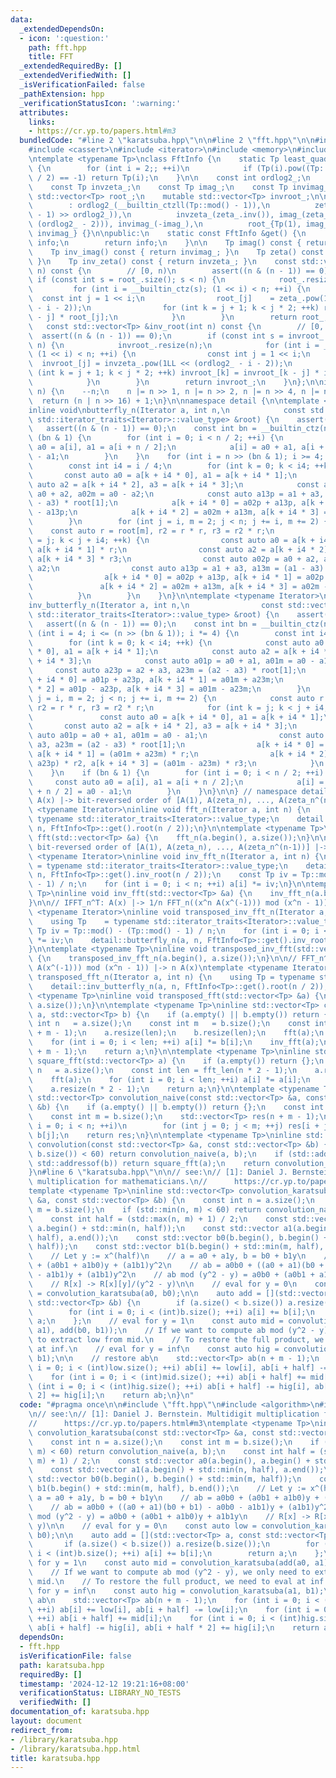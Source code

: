 ```yaml
---
data:
  _extendedDependsOn:
  - icon: ':question:'
    path: fft.hpp
    title: FFT
  _extendedRequiredBy: []
  _extendedVerifiedWith: []
  _isVerificationFailed: false
  _pathExtension: hpp
  _verificationStatusIcon: ':warning:'
  attributes:
    links:
    - https://cr.yp.to/papers.html#m3
  bundledCode: "#line 2 \"karatsuba.hpp\"\n\n#line 2 \"fft.hpp\"\n\n#include <algorithm>\n\
    #include <cassert>\n#include <iterator>\n#include <memory>\n#include <vector>\n\
    \ntemplate <typename Tp>\nclass FftInfo {\n    static Tp least_quadratic_nonresidue()\
    \ {\n        for (int i = 2;; ++i)\n            if (Tp(i).pow((Tp::mod() - 1)\
    \ / 2) == -1) return Tp(i);\n    }\n\n    const int ordlog2_;\n    const Tp zeta_;\n\
    \    const Tp invzeta_;\n    const Tp imag_;\n    const Tp invimag_;\n\n    mutable\
    \ std::vector<Tp> root_;\n    mutable std::vector<Tp> invroot_;\n\n    FftInfo()\n\
    \        : ordlog2_(__builtin_ctzll(Tp::mod() - 1)),\n          zeta_(least_quadratic_nonresidue().pow((Tp::mod()\
    \ - 1) >> ordlog2_)),\n          invzeta_(zeta_.inv()), imag_(zeta_.pow(1LL <<\
    \ (ordlog2_ - 2))), invimag_(-imag_),\n          root_{Tp(1), imag_}, invroot_{Tp(1),\
    \ invimag_} {}\n\npublic:\n    static const FftInfo &get() {\n        static FftInfo\
    \ info;\n        return info;\n    }\n\n    Tp imag() const { return imag_; }\n\
    \    Tp inv_imag() const { return invimag_; }\n    Tp zeta() const { return zeta_;\
    \ }\n    Tp inv_zeta() const { return invzeta_; }\n    const std::vector<Tp> &root(int\
    \ n) const {\n        // [0, n)\n        assert((n & (n - 1)) == 0);\n       \
    \ if (const int s = root_.size(); s < n) {\n            root_.resize(n);\n   \
    \         for (int i = __builtin_ctz(s); (1 << i) < n; ++i) {\n              \
    \  const int j = 1 << i;\n                root_[j]    = zeta_.pow(1LL << (ordlog2_\
    \ - i - 2));\n                for (int k = j + 1; k < j * 2; ++k) root_[k] = root_[k\
    \ - j] * root_[j];\n            }\n        }\n        return root_;\n    }\n \
    \   const std::vector<Tp> &inv_root(int n) const {\n        // [0, n)\n      \
    \  assert((n & (n - 1)) == 0);\n        if (const int s = invroot_.size(); s <\
    \ n) {\n            invroot_.resize(n);\n            for (int i = __builtin_ctz(s);\
    \ (1 << i) < n; ++i) {\n                const int j = 1 << i;\n              \
    \  invroot_[j] = invzeta_.pow(1LL << (ordlog2_ - i - 2));\n                for\
    \ (int k = j + 1; k < j * 2; ++k) invroot_[k] = invroot_[k - j] * invroot_[j];\n\
    \            }\n        }\n        return invroot_;\n    }\n};\n\ninline int fft_len(int\
    \ n) {\n    --n;\n    n |= n >> 1, n |= n >> 2, n |= n >> 4, n |= n >> 8;\n  \
    \  return (n | n >> 16) + 1;\n}\n\nnamespace detail {\n\ntemplate <typename Iterator>\n\
    inline void\nbutterfly_n(Iterator a, int n,\n            const std::vector<typename\
    \ std::iterator_traits<Iterator>::value_type> &root) {\n    assert(n > 0);\n \
    \   assert((n & (n - 1)) == 0);\n    const int bn = __builtin_ctz(n);\n    if\
    \ (bn & 1) {\n        for (int i = 0; i < n / 2; ++i) {\n            const auto\
    \ a0 = a[i], a1 = a[i + n / 2];\n            a[i] = a0 + a1, a[i + n / 2] = a0\
    \ - a1;\n        }\n    }\n    for (int i = n >> (bn & 1); i >= 4; i /= 4) {\n\
    \        const int i4 = i / 4;\n        for (int k = 0; k < i4; ++k) {\n     \
    \       const auto a0 = a[k + i4 * 0], a1 = a[k + i4 * 1];\n            const\
    \ auto a2 = a[k + i4 * 2], a3 = a[k + i4 * 3];\n            const auto a02p =\
    \ a0 + a2, a02m = a0 - a2;\n            const auto a13p = a1 + a3, a13m = (a1\
    \ - a3) * root[1];\n            a[k + i4 * 0] = a02p + a13p, a[k + i4 * 1] = a02p\
    \ - a13p;\n            a[k + i4 * 2] = a02m + a13m, a[k + i4 * 3] = a02m - a13m;\n\
    \        }\n        for (int j = i, m = 2; j < n; j += i, m += 2) {\n        \
    \    const auto r = root[m], r2 = r * r, r3 = r2 * r;\n            for (int k\
    \ = j; k < j + i4; ++k) {\n                const auto a0 = a[k + i4 * 0], a1 =\
    \ a[k + i4 * 1] * r;\n                const auto a2 = a[k + i4 * 2] * r2, a3 =\
    \ a[k + i4 * 3] * r3;\n                const auto a02p = a0 + a2, a02m = a0 -\
    \ a2;\n                const auto a13p = a1 + a3, a13m = (a1 - a3) * root[1];\n\
    \                a[k + i4 * 0] = a02p + a13p, a[k + i4 * 1] = a02p - a13p;\n \
    \               a[k + i4 * 2] = a02m + a13m, a[k + i4 * 3] = a02m - a13m;\n  \
    \          }\n        }\n    }\n}\n\ntemplate <typename Iterator>\ninline void\n\
    inv_butterfly_n(Iterator a, int n,\n                const std::vector<typename\
    \ std::iterator_traits<Iterator>::value_type> &root) {\n    assert(n > 0);\n \
    \   assert((n & (n - 1)) == 0);\n    const int bn = __builtin_ctz(n);\n    for\
    \ (int i = 4; i <= (n >> (bn & 1)); i *= 4) {\n        const int i4 = i / 4;\n\
    \        for (int k = 0; k < i4; ++k) {\n            const auto a0 = a[k + i4\
    \ * 0], a1 = a[k + i4 * 1];\n            const auto a2 = a[k + i4 * 2], a3 = a[k\
    \ + i4 * 3];\n            const auto a01p = a0 + a1, a01m = a0 - a1;\n       \
    \     const auto a23p = a2 + a3, a23m = (a2 - a3) * root[1];\n            a[k\
    \ + i4 * 0] = a01p + a23p, a[k + i4 * 1] = a01m + a23m;\n            a[k + i4\
    \ * 2] = a01p - a23p, a[k + i4 * 3] = a01m - a23m;\n        }\n        for (int\
    \ j = i, m = 2; j < n; j += i, m += 2) {\n            const auto r = root[m],\
    \ r2 = r * r, r3 = r2 * r;\n            for (int k = j; k < j + i4; ++k) {\n \
    \               const auto a0 = a[k + i4 * 0], a1 = a[k + i4 * 1];\n         \
    \       const auto a2 = a[k + i4 * 2], a3 = a[k + i4 * 3];\n                const\
    \ auto a01p = a0 + a1, a01m = a0 - a1;\n                const auto a23p = a2 +\
    \ a3, a23m = (a2 - a3) * root[1];\n                a[k + i4 * 0] = a01p + a23p,\
    \ a[k + i4 * 1] = (a01m + a23m) * r;\n                a[k + i4 * 2] = (a01p -\
    \ a23p) * r2, a[k + i4 * 3] = (a01m - a23m) * r3;\n            }\n        }\n\
    \    }\n    if (bn & 1) {\n        for (int i = 0; i < n / 2; ++i) {\n       \
    \     const auto a0 = a[i], a1 = a[i + n / 2];\n            a[i] = a0 + a1, a[i\
    \ + n / 2] = a0 - a1;\n        }\n    }\n}\n\n} // namespace detail\n\n// FFT_n:\
    \ A(x) |-> bit-reversed order of [A(1), A(zeta_n), ..., A(zeta_n^(n-1))]\ntemplate\
    \ <typename Iterator>\ninline void fft_n(Iterator a, int n) {\n    using Tp =\
    \ typename std::iterator_traits<Iterator>::value_type;\n    detail::butterfly_n(a,\
    \ n, FftInfo<Tp>::get().root(n / 2));\n}\n\ntemplate <typename Tp>\ninline void\
    \ fft(std::vector<Tp> &a) {\n    fft_n(a.begin(), a.size());\n}\n\n// IFFT_n:\
    \ bit-reversed order of [A(1), A(zeta_n), ..., A(zeta_n^(n-1))] |-> A(x)\ntemplate\
    \ <typename Iterator>\ninline void inv_fft_n(Iterator a, int n) {\n    using Tp\
    \ = typename std::iterator_traits<Iterator>::value_type;\n    detail::inv_butterfly_n(a,\
    \ n, FftInfo<Tp>::get().inv_root(n / 2));\n    const Tp iv = Tp::mod() - (Tp::mod()\
    \ - 1) / n;\n    for (int i = 0; i < n; ++i) a[i] *= iv;\n}\n\ntemplate <typename\
    \ Tp>\ninline void inv_fft(std::vector<Tp> &a) {\n    inv_fft_n(a.begin(), a.size());\n\
    }\n\n// IFFT_n^T: A(x) |-> 1/n FFT_n((x^n A(x^(-1))) mod (x^n - 1))\ntemplate\
    \ <typename Iterator>\ninline void transposed_inv_fft_n(Iterator a, int n) {\n\
    \    using Tp    = typename std::iterator_traits<Iterator>::value_type;\n    const\
    \ Tp iv = Tp::mod() - (Tp::mod() - 1) / n;\n    for (int i = 0; i < n; ++i) a[i]\
    \ *= iv;\n    detail::butterfly_n(a, n, FftInfo<Tp>::get().inv_root(n / 2));\n\
    }\n\ntemplate <typename Tp>\ninline void transposed_inv_fft(std::vector<Tp> &a)\
    \ {\n    transposed_inv_fft_n(a.begin(), a.size());\n}\n\n// FFT_n^T : FFT_n((x^n\
    \ A(x^(-1))) mod (x^n - 1)) |-> n A(x)\ntemplate <typename Iterator>\ninline void\
    \ transposed_fft_n(Iterator a, int n) {\n    using Tp = typename std::iterator_traits<Iterator>::value_type;\n\
    \    detail::inv_butterfly_n(a, n, FftInfo<Tp>::get().root(n / 2));\n}\n\ntemplate\
    \ <typename Tp>\ninline void transposed_fft(std::vector<Tp> &a) {\n    transposed_fft_n(a.begin(),\
    \ a.size());\n}\n\ntemplate <typename Tp>\ninline std::vector<Tp> convolution_fft(std::vector<Tp>\
    \ a, std::vector<Tp> b) {\n    if (a.empty() || b.empty()) return {};\n    const\
    \ int n   = a.size();\n    const int m   = b.size();\n    const int len = fft_len(n\
    \ + m - 1);\n    a.resize(len);\n    b.resize(len);\n    fft(a);\n    fft(b);\n\
    \    for (int i = 0; i < len; ++i) a[i] *= b[i];\n    inv_fft(a);\n    a.resize(n\
    \ + m - 1);\n    return a;\n}\n\ntemplate <typename Tp>\ninline std::vector<Tp>\
    \ square_fft(std::vector<Tp> a) {\n    if (a.empty()) return {};\n    const int\
    \ n   = a.size();\n    const int len = fft_len(n * 2 - 1);\n    a.resize(len);\n\
    \    fft(a);\n    for (int i = 0; i < len; ++i) a[i] *= a[i];\n    inv_fft(a);\n\
    \    a.resize(n * 2 - 1);\n    return a;\n}\n\ntemplate <typename Tp>\ninline\
    \ std::vector<Tp> convolution_naive(const std::vector<Tp> &a, const std::vector<Tp>\
    \ &b) {\n    if (a.empty() || b.empty()) return {};\n    const int n = a.size();\n\
    \    const int m = b.size();\n    std::vector<Tp> res(n + m - 1);\n    for (int\
    \ i = 0; i < n; ++i)\n        for (int j = 0; j < m; ++j) res[i + j] += a[i] *\
    \ b[j];\n    return res;\n}\n\ntemplate <typename Tp>\ninline std::vector<Tp>\
    \ convolution(const std::vector<Tp> &a, const std::vector<Tp> &b) {\n    if (std::min(a.size(),\
    \ b.size()) < 60) return convolution_naive(a, b);\n    if (std::addressof(a) ==\
    \ std::addressof(b)) return square_fft(a);\n    return convolution_fft(a, b);\n\
    }\n#line 6 \"karatsuba.hpp\"\n\n// see:\n// [1]: Daniel J. Bernstein. Multidigit\
    \ multiplication for mathematicians.\n//      https://cr.yp.to/papers.html#m3\n\
    template <typename Tp>\ninline std::vector<Tp> convolution_karatsuba(const std::vector<Tp>\
    \ &a, const std::vector<Tp> &b) {\n    const int n = a.size();\n    const int\
    \ m = b.size();\n    if (std::min(n, m) < 60) return convolution_naive(a, b);\n\
    \    const int half = (std::max(n, m) + 1) / 2;\n    const std::vector a0(a.begin(),\
    \ a.begin() + std::min(n, half));\n    const std::vector a1(a.begin() + std::min(n,\
    \ half), a.end());\n    const std::vector b0(b.begin(), b.begin() + std::min(m,\
    \ half));\n    const std::vector b1(b.begin() + std::min(m, half), b.end());\n\
    \    // Let y := x^(half)\n    // a = a0 + a1y, b = b0 + b1y\n    // ab = a0b0\
    \ + (a0b1 + a1b0)y + (a1b1)y^2\n    // ab = a0b0 + ((a0 + a1)(b0 + b1) - a0b0\
    \ - a1b1)y + (a1b1)y^2\n    // ab mod (y^2 - y) = a0b0 + (a0b1 + a1b0)y + a1b1y\n\
    \    // R[x] -> R[x][y]/(y^2 - y)\n\n    // eval for y = 0\n    const auto low\
    \ = convolution_karatsuba(a0, b0);\n\n    auto add = [](std::vector<Tp> a, const\
    \ std::vector<Tp> &b) {\n        if (a.size() < b.size()) a.resize(b.size());\n\
    \        for (int i = 0; i < (int)b.size(); ++i) a[i] += b[i];\n        return\
    \ a;\n    };\n    // eval for y = 1\n    const auto mid = convolution_karatsuba(add(a0,\
    \ a1), add(b0, b1));\n    // If we want to compute ab mod (y^2 - y), we only need\
    \ to extract low from mid.\n    // To restore the full product, we need to eval\
    \ at inf.\n    // eval for y = inf\n    const auto hig = convolution_karatsuba(a1,\
    \ b1);\n\n    // restore ab\n    std::vector<Tp> ab(n + m - 1);\n    for (int\
    \ i = 0; i < (int)low.size(); ++i) ab[i] += low[i], ab[i + half] -= low[i];\n\
    \    for (int i = 0; i < (int)mid.size(); ++i) ab[i + half] += mid[i];\n    for\
    \ (int i = 0; i < (int)hig.size(); ++i) ab[i + half] -= hig[i], ab[i + half *\
    \ 2] += hig[i];\n    return ab;\n}\n"
  code: "#pragma once\n\n#include \"fft.hpp\"\n#include <algorithm>\n#include <vector>\n\
    \n// see:\n// [1]: Daniel J. Bernstein. Multidigit multiplication for mathematicians.\n\
    //      https://cr.yp.to/papers.html#m3\ntemplate <typename Tp>\ninline std::vector<Tp>\
    \ convolution_karatsuba(const std::vector<Tp> &a, const std::vector<Tp> &b) {\n\
    \    const int n = a.size();\n    const int m = b.size();\n    if (std::min(n,\
    \ m) < 60) return convolution_naive(a, b);\n    const int half = (std::max(n,\
    \ m) + 1) / 2;\n    const std::vector a0(a.begin(), a.begin() + std::min(n, half));\n\
    \    const std::vector a1(a.begin() + std::min(n, half), a.end());\n    const\
    \ std::vector b0(b.begin(), b.begin() + std::min(m, half));\n    const std::vector\
    \ b1(b.begin() + std::min(m, half), b.end());\n    // Let y := x^(half)\n    //\
    \ a = a0 + a1y, b = b0 + b1y\n    // ab = a0b0 + (a0b1 + a1b0)y + (a1b1)y^2\n\
    \    // ab = a0b0 + ((a0 + a1)(b0 + b1) - a0b0 - a1b1)y + (a1b1)y^2\n    // ab\
    \ mod (y^2 - y) = a0b0 + (a0b1 + a1b0)y + a1b1y\n    // R[x] -> R[x][y]/(y^2 -\
    \ y)\n\n    // eval for y = 0\n    const auto low = convolution_karatsuba(a0,\
    \ b0);\n\n    auto add = [](std::vector<Tp> a, const std::vector<Tp> &b) {\n \
    \       if (a.size() < b.size()) a.resize(b.size());\n        for (int i = 0;\
    \ i < (int)b.size(); ++i) a[i] += b[i];\n        return a;\n    };\n    // eval\
    \ for y = 1\n    const auto mid = convolution_karatsuba(add(a0, a1), add(b0, b1));\n\
    \    // If we want to compute ab mod (y^2 - y), we only need to extract low from\
    \ mid.\n    // To restore the full product, we need to eval at inf.\n    // eval\
    \ for y = inf\n    const auto hig = convolution_karatsuba(a1, b1);\n\n    // restore\
    \ ab\n    std::vector<Tp> ab(n + m - 1);\n    for (int i = 0; i < (int)low.size();\
    \ ++i) ab[i] += low[i], ab[i + half] -= low[i];\n    for (int i = 0; i < (int)mid.size();\
    \ ++i) ab[i + half] += mid[i];\n    for (int i = 0; i < (int)hig.size(); ++i)\
    \ ab[i + half] -= hig[i], ab[i + half * 2] += hig[i];\n    return ab;\n}\n"
  dependsOn:
  - fft.hpp
  isVerificationFile: false
  path: karatsuba.hpp
  requiredBy: []
  timestamp: '2024-12-12 19:21:16+08:00'
  verificationStatus: LIBRARY_NO_TESTS
  verifiedWith: []
documentation_of: karatsuba.hpp
layout: document
redirect_from:
- /library/karatsuba.hpp
- /library/karatsuba.hpp.html
title: karatsuba.hpp
---
```

